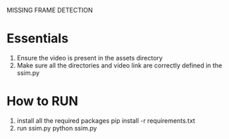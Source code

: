 MISSING FRAME DETECTION

# Essentials
1) Ensure the video is present in the assets directory
2) Make sure all the directories and video link are correctly defined in the ssim.py

# How to RUN
1) install all the required packages
    pip install -r requirements.txt
2) run ssim.py
    python ssim.py